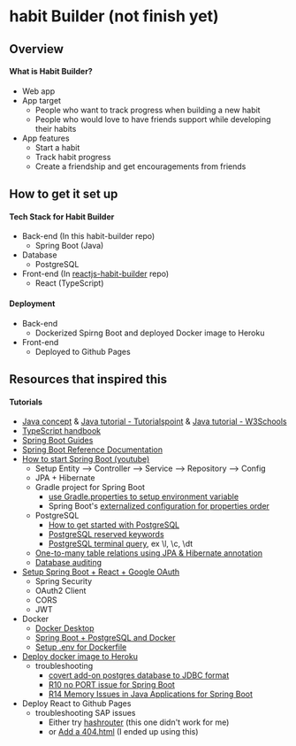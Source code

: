 # habit Builder (not finish yet)

## Overview 
#### What is Habit Builder?
* Web app
* App target
  * People who want to track progress when building a new habit
  * People who would love to have friends support while developing their habits
* App features 
  * Start a habit
  * Track habit progress
  * Create a friendship and get encouragements from friends
## How to get it set up
#### Tech Stack for Habit Builder
* Back-end (In this habit-builder repo)
  * Spring Boot (Java)
* Database
  * PostgreSQL
* Front-end (In [reactjs-habit-builder](https://github.com/ichbinorange/reactjs-habit-builder) repo)
  * React (TypeScript)
#### Deployment
* Back-end
  * Dockerized Spirng Boot and deployed Docker image to Heroku
* Front-end
  * Deployed to Github Pages
## Resources that inspired this
#### Tutorials
* [Java concept](https://docs.oracle.com/javase/tutorial/) & [Java tutorial - Tutorialspoint](https://www.tutorialspoint.com/java/index.htm) & [Java tutorial - W3Schools](https://www.w3schools.com/java/default.asp)  
* [TypeScript handbook](https://www.typescriptlang.org/) 
* [Spring Boot Guides](https://spring.io/guides)
* [Spring Boot Reference Documentation](https://docs.spring.io/spring-boot/docs/current/reference/htmlsingle/)
* [How to start Spring Boot (youtube)](https://www.youtube.com/watch?v=9SGDpanrc8U)
  * Setup Entity --> Controller --> Service --> Repository --> Config
  * JPA + Hibernate
  * Gradle project for Spring Boot
    * [use Gradle.properties to setup environment variable](https://docs.gradle.org/current/userguide/build_environment.html)
    * Spring Boot's [externalized configuration for properties order](https://docs.spring.io/spring-boot/docs/current/reference/htmlsingle/#boot-features-external-config)
  * PostgreSQL 
    * [How to get started with PostgreSQL](https://www.freecodecamp.org/news/how-to-get-started-with-postgresql-9d3bc1dd1b11/)
    * [PostgreSQL reserved keywords](https://www.postgresql.org/docs/8.1/sql-keywords-appendix.html)
    * [PostgreSQL terminal query](https://www.postgresql.org/docs/8.3/app-psql.html), ex \l, \c, \dt
  * [One-to-many table relations using JPA & Hibernate annotation](https://medium.com/@rajibrath20/the-best-way-to-map-a-onetomany-relationship-with-jpa-and-hibernate-dbbf6dba00d3)
  * [Database auditing](https://springbootdev.com/2018/03/13/spring-data-jpa-auditing-with-createdby-createddate-lastmodifiedby-and-lastmodifieddate/)
* [Setup Spring Boot + React + Google OAuth](https://www.callicoder.com/spring-boot-security-oauth2-social-login-part-1/)
  * Spring Security
  * OAuth2 Client
  * CORS
  * JWT 
* Docker
  * [Docker Desktop](https://docs.docker.com/docker-for-mac/install/) 
  * [Spring Boot + PostgreSQL and Docker](https://www.baeldung.com/spring-boot-postgresql-docker)
  * [Setup .env for Dockerfile](https://docs.docker.com/compose/environment-variables/)
* [Deploy docker image to Heroku](https://devcenter.heroku.com/articles/container-registry-and-runtime)
  * troubleshooting 
    * [covert add-on postgres database to JDBC format](https://devcenter.heroku.com/articles/connecting-to-relational-databases-on-heroku-with-java)
    * [R10 no PORT issue for Spring Boot](https://devcenter.heroku.com/articles/setting-the-http-port-for-java-applications#spring-boot)
    * [R14 Memory Issues in Java Applications for Spring Boot](https://devcenter.heroku.com/articles/java-memory-issues)
* Deploy React to Github Pages
  * troubleshooting SAP issues 
    * Either try [hashrouter](https://daryllwong.medium.com/github-pages-does-not-work-for-me-f9d48fd44a5f) (this one didn't work for me)
    * or [Add a 404.html](https://github.com/rafgraph/spa-github-pages) (I ended up using this)
    
